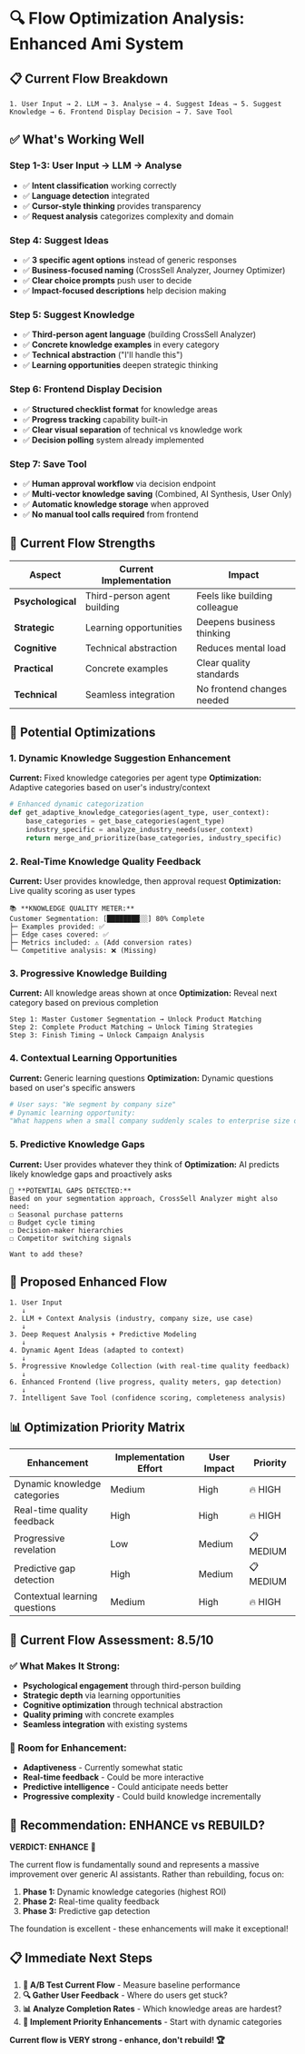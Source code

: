 # 🔍 Flow Optimization Analysis: Enhanced Ami System

## 📋 **Current Flow Breakdown**

```
1. User Input → 2. LLM → 3. Analyse → 4. Suggest Ideas → 5. Suggest Knowledge → 6. Frontend Display Decision → 7. Save Tool
```

## ✅ **What's Working Well**

### **Step 1-3: User Input → LLM → Analyse**
- ✅ **Intent classification** working correctly
- ✅ **Language detection** integrated
- ✅ **Cursor-style thinking** provides transparency
- ✅ **Request analysis** categorizes complexity and domain

### **Step 4: Suggest Ideas** 
- ✅ **3 specific agent options** instead of generic responses
- ✅ **Business-focused naming** (CrossSell Analyzer, Journey Optimizer)
- ✅ **Clear choice prompts** push user to decide
- ✅ **Impact-focused descriptions** help decision making

### **Step 5: Suggest Knowledge**
- ✅ **Third-person agent language** (building CrossSell Analyzer)
- ✅ **Concrete knowledge examples** in every category
- ✅ **Technical abstraction** ("I'll handle this")
- ✅ **Learning opportunities** deepen strategic thinking

### **Step 6: Frontend Display Decision**
- ✅ **Structured checklist format** for knowledge areas
- ✅ **Progress tracking** capability built-in
- ✅ **Clear visual separation** of technical vs knowledge work
- ✅ **Decision polling** system already implemented

### **Step 7: Save Tool**
- ✅ **Human approval workflow** via decision endpoint
- ✅ **Multi-vector knowledge saving** (Combined, AI Synthesis, User Only)
- ✅ **Automatic knowledge storage** when approved
- ✅ **No manual tool calls required** from frontend

## 🚀 **Current Flow Strengths**

| Aspect | Current Implementation | Impact |
|--------|----------------------|--------|
| **Psychological** | Third-person agent building | Feels like building colleague |
| **Strategic** | Learning opportunities | Deepens business thinking |
| **Cognitive** | Technical abstraction | Reduces mental load |
| **Practical** | Concrete examples | Clear quality standards |
| **Technical** | Seamless integration | No frontend changes needed |

## 🔧 **Potential Optimizations**

### **1. Dynamic Knowledge Suggestion Enhancement**
**Current:** Fixed knowledge categories per agent type
**Optimization:** Adaptive categories based on user's industry/context

```python
# Enhanced dynamic categorization
def get_adaptive_knowledge_categories(agent_type, user_context):
    base_categories = get_base_categories(agent_type)
    industry_specific = analyze_industry_needs(user_context) 
    return merge_and_prioritize(base_categories, industry_specific)
```

### **2. Real-Time Knowledge Quality Feedback**
**Current:** User provides knowledge, then approval request
**Optimization:** Live quality scoring as user types

```
📚 **KNOWLEDGE QUALITY METER:**
Customer Segmentation: [████████░░] 80% Complete
├─ Examples provided: ✅
├─ Edge cases covered: ✅  
├─ Metrics included: ⚠️ (Add conversion rates)
└─ Competitive analysis: ❌ (Missing)
```

### **3. Progressive Knowledge Building**
**Current:** All knowledge areas shown at once
**Optimization:** Reveal next category based on previous completion

```
Step 1: Master Customer Segmentation → Unlock Product Matching
Step 2: Complete Product Matching → Unlock Timing Strategies  
Step 3: Finish Timing → Unlock Campaign Analysis
```

### **4. Contextual Learning Opportunities**
**Current:** Generic learning questions
**Optimization:** Dynamic questions based on user's specific answers

```python
# User says: "We segment by company size"
# Dynamic learning opportunity:
"What happens when a small company suddenly scales to enterprise size during your sales cycle? How should CrossSell Analyzer handle this transition?"
```

### **5. Predictive Knowledge Gaps**
**Current:** User provides whatever they think of
**Optimization:** AI predicts likely knowledge gaps and proactively asks

```
🧠 **POTENTIAL GAPS DETECTED:**
Based on your segmentation approach, CrossSell Analyzer might also need:
☐ Seasonal purchase patterns
☐ Budget cycle timing 
☐ Decision-maker hierarchies
☐ Competitor switching signals

Want to add these?
```

## 🎯 **Proposed Enhanced Flow**

```
1. User Input 
   ↓
2. LLM + Context Analysis (industry, company size, use case)
   ↓  
3. Deep Request Analysis + Predictive Modeling
   ↓
4. Dynamic Agent Ideas (adapted to context)
   ↓
5. Progressive Knowledge Collection (with real-time quality feedback)
   ↓
6. Enhanced Frontend (live progress, quality meters, gap detection)
   ↓
7. Intelligent Save Tool (confidence scoring, completeness analysis)
```

## 📊 **Optimization Priority Matrix**

| Enhancement | Implementation Effort | User Impact | Priority |
|-------------|----------------------|-------------|----------|
| Dynamic knowledge categories | Medium | High | 🔥 HIGH |
| Real-time quality feedback | High | High | 🔥 HIGH |
| Progressive revelation | Low | Medium | 📋 MEDIUM |
| Predictive gap detection | High | Medium | 📋 MEDIUM |
| Contextual learning questions | Medium | High | 🔥 HIGH |

## 💭 **Current Flow Assessment: 8.5/10**

### **✅ What Makes It Strong:**
- **Psychological engagement** through third-person building
- **Strategic depth** via learning opportunities  
- **Cognitive optimization** through technical abstraction
- **Quality priming** with concrete examples
- **Seamless integration** with existing systems

### **🔧 Room for Enhancement:**
- **Adaptiveness** - Currently somewhat static
- **Real-time feedback** - Could be more interactive
- **Predictive intelligence** - Could anticipate needs better
- **Progressive complexity** - Could build knowledge incrementally

## 🚀 **Recommendation: ENHANCE vs REBUILD?**

**VERDICT: ENHANCE** 🎯

The current flow is fundamentally sound and represents a massive improvement over generic AI assistants. Rather than rebuilding, focus on:

1. **Phase 1:** Dynamic knowledge categories (highest ROI)
2. **Phase 2:** Real-time quality feedback  
3. **Phase 3:** Predictive gap detection

The foundation is excellent - these enhancements will make it exceptional!

## 📋 **Immediate Next Steps**

1. **🧪 A/B Test Current Flow** - Measure baseline performance
2. **🔍 Gather User Feedback** - Where do users get stuck?
3. **📊 Analyze Completion Rates** - Which knowledge areas are hardest?
4. **🚀 Implement Priority Enhancements** - Start with dynamic categories

**Current flow is VERY strong - enhance, don't rebuild! 🏆** 